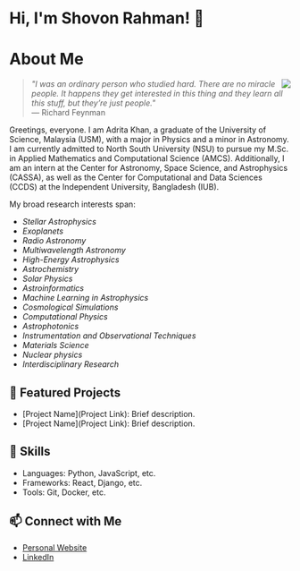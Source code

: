 # Hi, I'm Shovon Rahman! 👋
# About Me

<p>
  <img align="right" src="https://github.com/shovon-rah/shovon-rah/assets/header.jpeg" />
</p>

> *"I was an ordinary person who studied hard. There are no miracle people. It happens they get interested in this thing and they learn all this stuff, but they’re just people."*  
> — Richard Feynman

Greetings, everyone. I am Adrita Khan, a graduate of the University of Science, Malaysia (USM), with a major in Physics and a minor in Astronomy. I am currently admitted to North South University (NSU) to pursue my M.Sc. in Applied Mathematics and Computational Science (AMCS). Additionally, I am an intern at the Center for Astronomy, Space Science, and Astrophysics (CASSA), as well as the Center for Computational and Data Sciences (CCDS) at the Independent University, Bangladesh (IUB).

My broad research interests span:

- *Stellar Astrophysics*
- *Exoplanets*
- *Radio Astronomy*
- *Multiwavelength Astronomy*
- *High-Energy Astrophysics*
- *Astrochemistry*
- *Solar Physics*
- *Astroinformatics*
- *Machine Learning in Astrophysics*
- *Cosmological Simulations*
- *Computational Physics*
- *Astrophotonics*
- *Instrumentation and Observational Techniques*
- *Materials Science*
- *Nuclear physics*
- *Interdisciplinary Research*


## 🌟 Featured Projects
- [Project Name](Project Link): Brief description.
- [Project Name](Project Link): Brief description.

## 💼 Skills
- Languages: Python, JavaScript, etc.
- Frameworks: React, Django, etc.
- Tools: Git, Docker, etc.

## 📫 Connect with Me
- [Personal Website](https://yourwebsite.com)
- [LinkedIn](https://linkedin.com/in/yourprofile)
